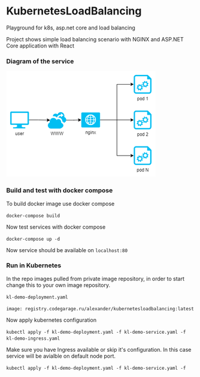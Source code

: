 # KubernetesLoadBalancing
Playground for k8s, asp.net core and load balancing

Project shows simple load balancing scenario with NGINX and ASP.NET Core application with React

### Diagram of the service

![Diagram](https://raw.githubusercontent.com/a-legotin/KubernetesLoadBalancing/main/assets/diagram.png)

### Build and test with docker compose
To build docker image use docker compose

`docker-compose build`

Now test services with docker compose

`docker-compose up -d`

Now service should be available on `localhost:80`

### Run in Kubernetes
In the repo images pulled from private image repository, in order to start change this to your own image repository.

`kl-demo-deployment.yaml`

`image: registry.codegarage.ru/alexander/kubernetesloadbalancing:latest`

Now apply kubernetes configuration

`kubectl apply -f kl-demo-deployment.yaml -f kl-demo-service.yaml -f kl-demo-ingress.yaml`

Make sure you have Ingress available or skip it's configuration. In this case service will be avialble on default node port.

`kubectl apply -f kl-demo-deployment.yaml -f kl-demo-service.yaml -f`